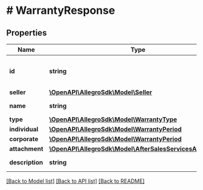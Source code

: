# # WarrantyResponse

## Properties

Name | Type | Description | Notes
------------ | ------------- | ------------- | -------------
**id** | **string** | The ID of the warranty definition. | [optional]
**seller** | [**\OpenAPI\AllegroSdk\Model\Seller**](Seller.md) |  | [optional]
**name** | **string** | Warranty name. | [optional]
**type** | [**\OpenAPI\AllegroSdk\Model\WarrantyType**](WarrantyType.md) |  | [optional]
**individual** | [**\OpenAPI\AllegroSdk\Model\WarrantyPeriod**](WarrantyPeriod.md) |  | [optional]
**corporate** | [**\OpenAPI\AllegroSdk\Model\WarrantyPeriod**](WarrantyPeriod.md) |  | [optional]
**attachment** | [**\OpenAPI\AllegroSdk\Model\AfterSalesServicesAttachment**](AfterSalesServicesAttachment.md) |  | [optional]
**description** | **string** | Warranty description. | [optional]

[[Back to Model list]](../../README.md#models) [[Back to API list]](../../README.md#endpoints) [[Back to README]](../../README.md)
